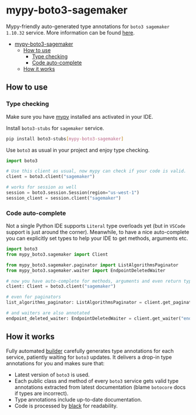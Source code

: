 # mypy-boto3-sagemaker

Mypy-friendly auto-generated type annotations for `boto3 sagemaker 1.10.32` service.
More information can be found [here](https://github.com/vemel/mypy_boto3).

- [mypy-boto3-sagemaker](#mypy-boto3-sagemaker)
  - [How to use](#how-to-use)
    - [Type checking](#type-checking)
    - [Code auto-complete](#code-auto-complete)
  - [How it works](#how-it-works)

## How to use

### Type checking

Make sure you have [mypy](https://github.com/python/mypy) installed ans activated in your IDE.

Install `boto3-stubs` for `sagemaker` service.

```bash
pip install boto3-stubs[mypy-boto3-sagemaker]
```

Use `boto3` as usual in your project and enjoy type checking.

```python
import boto3

# Use this client as usual, now mypy can check if your code is valid.
client = boto3.client("sagemaker")

# works for session as well
session = boto3.session.Session(region="us-west-1")
session_client = session.client("sagemaker")

```

### Code auto-complete

Not a single Python IDE supports `Literal` type overloads yet (but in `VSCode` support is just around the corner).
Meanwhile, to have a nice auto-complete you can explicitly set types to help your IDE to get methods, arguments etc.

```python
import boto3
from mypy_boto3.sagemaker import Client

from mypy_boto3.sagemaker.paginator import ListAlgorithmsPaginator
from mypy_boto3.sagemaker.waiter import EndpointDeletedWaiter

# now you have auto-complete for methods, arguments and even return types
client: Client = boto3.client("sagemaker")

# even for paginators
list_algorithms_paginator: ListAlgorithmsPaginator = client.get_paginator("list_algorithms")

# and waiters are also annotated
endpoint_deleted_waiter: EndpointDeletedWaiter = client.get_waiter("endpoint_deleted")
```

## How it works

Fully automated [builder](https://github.com/vemel/mypy_boto3) carefully generates
type annotations for each service, patiently waiting for `boto3` updates. It delivers
a drop-in type annotations for you and makes sure that:

- Latest version of `boto3` is used.
- Each public class and method of every `boto3` service gets valid type annotations
  extracted from latest documentation (blame `botocore` docs if types are incorrect).
- Type annotations include up-to-date documentation.
- Code is processed by [black](https://github.com/psf/black) for readability.